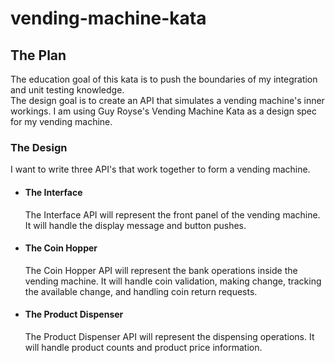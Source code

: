 # vending-machine-kata

## The Plan
The education goal of this kata is to push the boundaries of my integration and unit testing knowledge.  
The design goal is to create an API that simulates a vending machine's inner workings.  I am using Guy Royse's Vending Machine Kata as a design spec for my vending machine.

### The Design
I want to write three API's that work together to form a vending machine.
- #### The Interface
    The Interface API will represent the front panel of the vending machine.  It will handle the display message and button pushes.
- #### The Coin Hopper
    The Coin Hopper API will represent the bank operations inside the vending machine.  It will handle coin validation, making change, tracking the available change, and handling coin return requests.
- #### The Product Dispenser
    The Product Dispenser API will represent the dispensing operations.  It will handle product counts and product price information.
